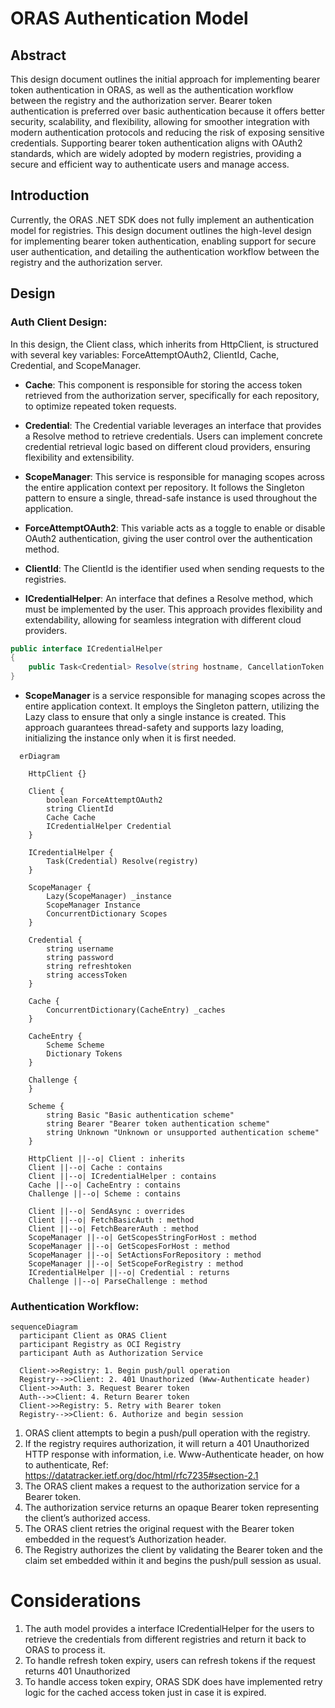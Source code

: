 # ORAS Authentication Model

## Abstract

This design document outlines the initial approach for implementing bearer token authentication in ORAS, as well as the authentication workflow between the registry and the authorization server. Bearer token authentication is preferred over basic authentication because it offers better security, scalability, and flexibility, allowing for smoother integration with modern authentication protocols and reducing the risk of exposing sensitive credentials. Supporting bearer token authentication aligns with OAuth2 standards, which are widely adopted by modern registries, providing a secure and efficient way to authenticate users and manage access.

## Introduction

Currently, the ORAS .NET SDK does not fully implement an authentication model for registries. This design document outlines the high-level design for implementing bearer token authentication, enabling support for secure user authentication, and detailing the authentication workflow between the registry and the authorization server.


## Design

### Auth Client Design:

In this design, the Client class, which inherits from HttpClient, is structured with several key variables: ForceAttemptOAuth2, ClientId, Cache, Credential, and ScopeManager.

- **Cache**: This component is responsible for storing the access token retrieved from the authorization server, specifically for each repository, to optimize repeated token requests.

- **Credential**: The Credential variable leverages an interface that provides a Resolve method to retrieve credentials. Users can implement concrete credential retrieval logic based on different cloud providers, ensuring flexibility and extensibility.

- **ScopeManager**: This service is responsible for managing scopes across the entire application context per repository. It follows the Singleton pattern to ensure a single, thread-safe instance is used throughout the application.

- **ForceAttemptOAuth2**: This variable acts as a toggle to enable or disable OAuth2 authentication, giving the user control over the authentication method.

- **ClientId**: The ClientId is the identifier used when sending requests to the registries.


- **ICredentialHelper**: An interface that defines a Resolve method, which must be implemented by the user. This approach provides flexibility and extendability, allowing for seamless integration with different cloud providers.

```c#
public interface ICredentialHelper
{
    public Task<Credential> Resolve(string hostname, CancellationToken cancellationToken);
}
```

- **ScopeManager** is a service responsible for managing scopes across the entire application context. It employs the Singleton pattern, utilizing the Lazy<T> class to ensure that only a single instance is created. This approach guarantees thread-safety and supports lazy loading, initializing the instance only when it is first needed.


```mermaid
  erDiagram

    HttpClient {}

    Client {
        boolean ForceAttemptOAuth2
        string ClientId
        Cache Cache
        ICredentialHelper Credential
    }
    
    ICredentialHelper {
        Task(Credential) Resolve(registry)
    }
    
    ScopeManager {
        Lazy(ScopeManager) _instance
        ScopeManager Instance
        ConcurrentDictionary Scopes
    }

    Credential {
        string username
        string password
        string refreshtoken
        string accessToken
    }

    Cache {
        ConcurrentDictionary(CacheEntry) _caches
    }

    CacheEntry {
        Scheme Scheme
        Dictionary Tokens
    }

    Challenge {
    }

    Scheme {
        string Basic "Basic authentication scheme"
        string Bearer "Bearer token authentication scheme"
        string Unknown "Unknown or unsupported authentication scheme"
    }

    HttpClient ||--o| Client : inherits
    Client ||--o| Cache : contains
    Client ||--o| ICredentialHelper : contains
    Cache ||--o| CacheEntry : contains
    Challenge ||--o| Scheme : contains
    
    Client ||--o| SendAsync : overrides
    Client ||--o| FetchBasicAuth : method
    Client ||--o| FetchBearerAuth : method
    ScopeManager ||--o| GetScopesStringForHost : method
    ScopeManager ||--o| GetScopesForHost : method
    ScopeManager ||--o| SetActionsForRepository : method
    ScopeManager ||--o| SetScopeForRegistry : method
    ICredentialHelper ||--o| Credential : returns
    Challenge ||--o| ParseChallenge : method
```

### Authentication Workflow:

```mermaid
sequenceDiagram
  participant Client as ORAS Client
  participant Registry as OCI Registry
  participant Auth as Authorization Service

  Client->>Registry: 1. Begin push/pull operation
  Registry-->>Client: 2. 401 Unauthorized (Www-Authenticate header)
  Client->>Auth: 3. Request Bearer token
  Auth-->>Client: 4. Return Bearer token
  Client->>Registry: 5. Retry with Bearer token
  Registry-->>Client: 6. Authorize and begin session
```

1. ORAS client attempts to begin a push/pull operation with the registry.
2. If the registry requires authorization, it will return a 401 Unauthorized HTTP response with information, i.e. Www-Authenticate header, on how to authenticate, Ref: https://datatracker.ietf.org/doc/html/rfc7235#section-2.1
3. The ORAS client makes a request to the authorization service for a Bearer token.
4. The authorization service returns an opaque Bearer token representing the client’s authorized access.
5. The ORAS client retries the original request with the Bearer token embedded in the request’s Authorization header.
6. The Registry authorizes the client by validating the Bearer token and the claim set embedded within it and begins the push/pull session as usual.


# Considerations
1. The auth model provides a interface ICredentialHelper for the users to retrieve the credentials from different registries and return it back to ORAS to process it.
2. To handle refresh token expiry, users can refresh tokens if the request returns 401 Unauthorized
3. To handle access token expiry, ORAS SDK does have implemented retry logic for the cached access token just in case it is expired.
